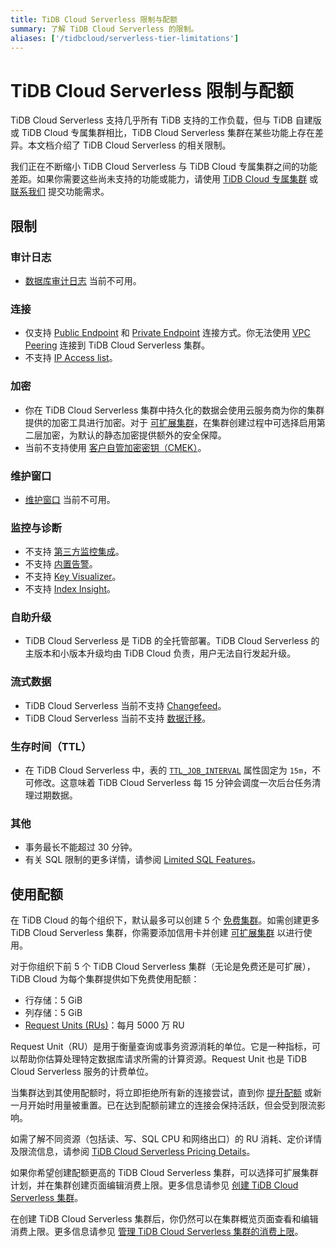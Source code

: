 ```yaml
---
title: TiDB Cloud Serverless 限制与配额
summary: 了解 TiDB Cloud Serverless 的限制。
aliases: ['/tidbcloud/serverless-tier-limitations']
---
```


# TiDB Cloud Serverless 限制与配额

<!-- markdownlint-disable MD026 -->

TiDB Cloud Serverless 支持几乎所有 TiDB 支持的工作负载，但与 TiDB 自建版或 TiDB Cloud 专属集群相比，TiDB Cloud Serverless 集群在某些功能上存在差异。本文档介绍了 TiDB Cloud Serverless 的相关限制。

我们正在不断缩小 TiDB Cloud Serverless 与 TiDB Cloud 专属集群之间的功能差距。如果你需要这些尚未支持的功能或能力，请使用 [TiDB Cloud 专属集群](/tidb-cloud/select-cluster-tier.md#tidb-cloud-dedicated) 或 [联系我们](https://www.pingcap.com/contact-us/?from=en) 提交功能需求。

## 限制

### 审计日志

- [数据库审计日志](/tidb-cloud/tidb-cloud-auditing.md) 当前不可用。

### 连接

- 仅支持 [Public Endpoint](/tidb-cloud/connect-via-standard-connection-serverless.md) 和 [Private Endpoint](/tidb-cloud/set-up-private-endpoint-connections-serverless.md) 连接方式。你无法使用 [VPC Peering](/tidb-cloud/set-up-vpc-peering-connections.md) 连接到 TiDB Cloud Serverless 集群。
- 不支持 [IP Access list](/tidb-cloud/configure-ip-access-list.md)。

### 加密

- 你在 TiDB Cloud Serverless 集群中持久化的数据会使用云服务商为你的集群提供的加密工具进行加密。对于 [可扩展集群](/tidb-cloud/select-cluster-tier.md#scalable-cluster-plan)，在集群创建过程中可选择启用第二层加密，为默认的静态加密提供额外的安全保障。
- 当前不支持使用 [客户自管加密密钥（CMEK）](/tidb-cloud/tidb-cloud-encrypt-cmek.md)。

### 维护窗口

- [维护窗口](/tidb-cloud/configure-maintenance-window.md) 当前不可用。

### 监控与诊断

- 不支持 [第三方监控集成](/tidb-cloud/third-party-monitoring-integrations.md)。
- 不支持 [内置告警](/tidb-cloud/monitor-built-in-alerting.md)。
- 不支持 [Key Visualizer](/tidb-cloud/tune-performance.md#key-visualizer)。
- 不支持 [Index Insight](/tidb-cloud/tune-performance.md#index-insight-beta)。

### 自助升级

- TiDB Cloud Serverless 是 TiDB 的全托管部署。TiDB Cloud Serverless 的主版本和小版本升级均由 TiDB Cloud 负责，用户无法自行发起升级。

### 流式数据

- TiDB Cloud Serverless 当前不支持 [Changefeed](/tidb-cloud/changefeed-overview.md)。
- TiDB Cloud Serverless 当前不支持 [数据迁移](/tidb-cloud/migrate-from-mysql-using-data-migration.md)。

### 生存时间（TTL）

- 在 TiDB Cloud Serverless 中，表的 [`TTL_JOB_INTERVAL`](/time-to-live.md#ttl-job) 属性固定为 `15m`，不可修改。这意味着 TiDB Cloud Serverless 每 15 分钟会调度一次后台任务清理过期数据。

### 其他

- 事务最长不能超过 30 分钟。
- 有关 SQL 限制的更多详情，请参阅 [Limited SQL Features](/tidb-cloud/limited-sql-features.md)。

## 使用配额

在 TiDB Cloud 的每个组织下，默认最多可以创建 5 个 [免费集群](/tidb-cloud/select-cluster-tier.md#free-cluster-plan)。如需创建更多 TiDB Cloud Serverless 集群，你需要添加信用卡并创建 [可扩展集群](/tidb-cloud/select-cluster-tier.md#scalable-cluster-plan) 以进行使用。

对于你组织下前 5 个 TiDB Cloud Serverless 集群（无论是免费还是可扩展），TiDB Cloud 为每个集群提供如下免费使用配额：

- 行存储：5 GiB
- 列存储：5 GiB
- [Request Units (RUs)](/tidb-cloud/tidb-cloud-glossary.md#request-unit)：每月 5000 万 RU

Request Unit（RU）是用于衡量查询或事务资源消耗的单位。它是一种指标，可以帮助你估算处理特定数据库请求所需的计算资源。Request Unit 也是 TiDB Cloud Serverless 服务的计费单位。

当集群达到其使用配额时，将立即拒绝所有新的连接尝试，直到你 [提升配额](/tidb-cloud/manage-serverless-spend-limit.md#update-spending-limit) 或新一月开始时用量被重置。已在达到配额前建立的连接会保持活跃，但会受到限流影响。

如需了解不同资源（包括读、写、SQL CPU 和网络出口）的 RU 消耗、定价详情及限流信息，请参阅 [TiDB Cloud Serverless Pricing Details](https://www.pingcap.com/tidb-cloud-serverless-pricing-details)。

如果你希望创建配额更高的 TiDB Cloud Serverless 集群，可以选择可扩展集群计划，并在集群创建页面编辑消费上限。更多信息请参见 [创建 TiDB Cloud Serverless 集群](/tidb-cloud/create-tidb-cluster-serverless.md)。

在创建 TiDB Cloud Serverless 集群后，你仍然可以在集群概览页面查看和编辑消费上限。更多信息请参见 [管理 TiDB Cloud Serverless 集群的消费上限](/tidb-cloud/manage-serverless-spend-limit.md)。